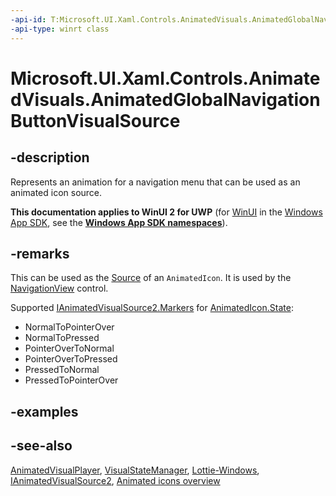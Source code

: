 ```yaml
---
-api-id: T:Microsoft.UI.Xaml.Controls.AnimatedVisuals.AnimatedGlobalNavigationButtonVisualSource
-api-type: winrt class
---
```


# Microsoft.UI.Xaml.Controls.AnimatedVisuals.AnimatedGlobalNavigationButtonVisualSource

<!--
public sealed class AnimatedGlobalNavigationButtonVisualSource : Microsoft.UI.Xaml.Controls.IAnimatedVisualSource2
-->

## -description

Represents an animation for a navigation menu that can be used as an animated icon source.

**This documentation applies to WinUI 2 for UWP** (for [WinUI](/windows/apps/winui/winui3/) in the [Windows App SDK](/windows/apps/windows-app-sdk/), see the **[Windows App SDK namespaces](/windows/windows-app-sdk/api/winrt/)**).

## -remarks

This can be used as the [Source](../microsoft.ui.xaml.controls/animatedicon_source.md) of an `AnimatedIcon`. It is used by the [NavigationView](../microsoft.ui.xaml.controls/navigationview.md) control.

Supported [IAnimatedVisualSource2.Markers](../microsoft.ui.xaml.controls/ianimatedvisualsource2_markers.md) for [AnimatedIcon.State](../microsoft.ui.xaml.controls/animatedicon_state.md):

- NormalToPointerOver  
- NormalToPressed
- PointerOverToNormal  
- PointerOverToPressed
- PressedToNormal
- PressedToPointerOver

## -examples

## -see-also

[AnimatedVisualPlayer](../microsoft.ui.xaml.controls/animatedvisualplayer.md), [VisualStateManager](/uwp/api/windows.ui.xaml.visualstatemanager), [Lottie-Windows](/windows/communitytoolkit/animations/lottie), [IAnimatedVisualSource2](../microsoft.ui.xaml.controls/ianimatedvisualsource2.md), [Animated icons overview](/windows/apps/design/controls/animated-icon)
